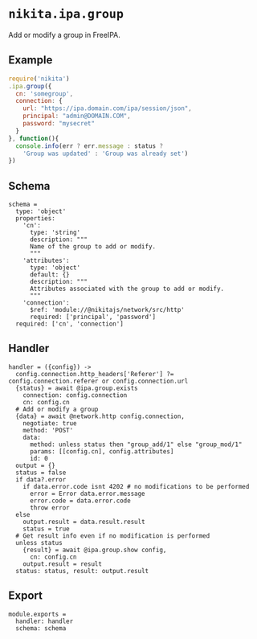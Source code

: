 
# `nikita.ipa.group`

Add or modify a group in FreeIPA.

## Example

```js
require('nikita')
.ipa.group({
  cn: 'somegroup',
  connection: {
    url: "https://ipa.domain.com/ipa/session/json",
    principal: "admin@DOMAIN.COM",
    password: "mysecret"
  }
}, function(){
  console.info(err ? err.message : status ?
    'Group was updated' : 'Group was already set')
})
```

## Schema

    schema =
      type: 'object'
      properties:
        'cn':
          type: 'string'
          description: """
          Name of the group to add or modify.
          """
        'attributes':
          type: 'object'
          default: {}
          description: """
          Attributes associated with the group to add or modify.
          """
        'connection':
          $ref: 'module://@nikitajs/network/src/http'
          required: ['principal', 'password']
      required: ['cn', 'connection']

## Handler

    handler = ({config}) ->
      config.connection.http_headers['Referer'] ?= config.connection.referer or config.connection.url
      {status} = await @ipa.group.exists
        connection: config.connection
        cn: config.cn
      # Add or modify a group
      {data} = await @network.http config.connection,
        negotiate: true
        method: 'POST'
        data:
          method: unless status then "group_add/1" else "group_mod/1"
          params: [[config.cn], config.attributes]
          id: 0
      output = {}
      status = false
      if data?.error
        if data.error.code isnt 4202 # no modifications to be performed
          error = Error data.error.message
          error.code = data.error.code
          throw error
      else
        output.result = data.result.result
        status = true
      # Get result info even if no modification is performed
      unless status
        {result} = await @ipa.group.show config,
          cn: config.cn
        output.result = result
      status: status, result: output.result

## Export

    module.exports =
      handler: handler
      schema: schema
